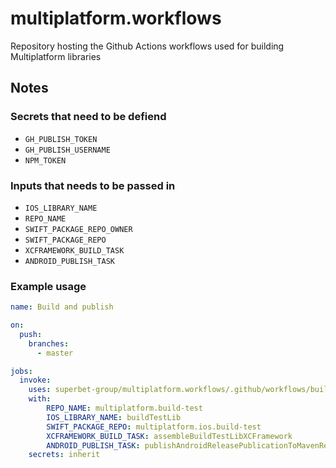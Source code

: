 # multiplatform.workflows
Repository hosting the Github Actions workflows used for building Multiplatform libraries

## Notes
### Secrets that need to be defiend

- `GH_PUBLISH_TOKEN`
- `GH_PUBLISH_USERNAME`
- `NPM_TOKEN`

### Inputs that needs to be passed in

  - `IOS_LIBRARY_NAME`
  - `REPO_NAME`
  - `SWIFT_PACKAGE_REPO_OWNER`
  - `SWIFT_PACKAGE_REPO`
  - `XCFRAMEWORK_BUILD_TASK`
  - `ANDROID_PUBLISH_TASK`

### Example usage

```yaml
name: Build and publish

on:
  push:
    branches:
      - master

jobs:
  invoke:
    uses: superbet-group/multiplatform.workflows/.github/workflows/build.yml@v1
    with:
        REPO_NAME: multiplatform.build-test
        IOS_LIBRARY_NAME: buildTestLib
        SWIFT_PACKAGE_REPO: multiplatform.ios.build-test
        XCFRAMEWORK_BUILD_TASK: assembleBuildTestLibXCFramework
        ANDROID_PUBLISH_TASK: publishAndroidReleasePublicationToMavenRepository
    secrets: inherit
```
